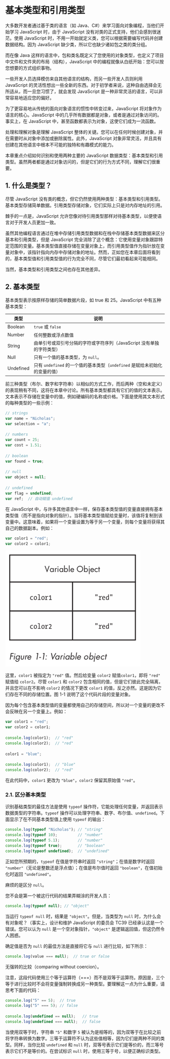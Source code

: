 # 基本类型和引用类型

大多数开发者通过基于类的语言（如 Java、C#）来学习面向对象编程，当他们开始学习 JavaScript 时，由于 JavaScript 没有对类的正式支持，他们会感到很迷茫。使用 JavaScript 时，不用一开始就定义类，您可以根据需要编写代码并创建数据结构。因为 JavaScript 缺少类，所以它也缺少诸如包之类的类分组。

而在像 Java 这样的语言中，包和类名既定义了您使用的对象类型，也定义了项目中文件和文件夹的布局（结构），JavaScript 中的编程就像从白纸开始：您可以按您想要的方式组织事物。

一些开发人员选择模仿来自其他语言的结构，而另一些开发人员则利用 JavaScript 的灵活性想出一些全新的东西。对于初学者来说，这种自由选择会无所适从，而一旦您习惯了，就会发现 JavaScript 是一种非常灵活的语言，可以非常容易地适应您的偏好。

为了更容易地从传统的面向对象语言的惯性中转变过来，JavaScript 将对象作为语言的核心。JavaScript 中的几乎所有数据都是对象，或者是通过对象访问的。事实上，在 JavaScript 中，甚至函数都表示为对象，这使它们成为一流函数。

处理和理解对象是理解 JavaScript 整体的关键。您可以在任何时候创建对象，并在需要时从对象中添加或删除属性。此外，JavaScript 对象非常灵活，并且具有创建在其他语言中根本不可能的独特和有趣模式的能力。

本章重点介绍如何识别和使用两种主要的 JavaScript 数据类型：基本类型和引用类型。虽然两者都是通过对象访问的，但是它们的行为方式不同，理解它们很重要。

## 1. 什么是类型？

尽管 JavaScript 没有类的概念，但它仍然使用两种类型：基本类型和引用类型。基本类型存储简单数据。引用类型存储对象，它们实际上只是对内存地址的引用。

棘手的一点是，JavaScript 允许您像对待引用类型那样对待基本类型，以便使语言对于开发人员更加一致。

虽然其他编程语言通过在堆中存储引用类型数据和在栈中存储基本类型数据来区分基本和引用类型，但是 JavaScript 完全消除了这个概念：它使用变量对象跟踪特定范围的变量。基本类型值直接存储在变量对象上，而引用类型值作为指针放在变量对象中，该指针指向内存中存储对象的地址。然而，正如您在本章后面将看到的，基本类型值和引用类型值的行为完全不同，尽管它们最初看起来可能相同。

当然，基本类型和引用类型之间也存在其他差异。

## 2. 基本类型

基本类型表示按原样存储的简单数据片段，如 true 和 25。JavaScript 中有五种基本类型：

| 类型 | 说明 |
|-|-|
| Boolean | `true` 或 `false` |
| Number | 任何整数或浮点数值 |
| String | 由单引号或双引号分隔的字符或字符序列（JavaScript 没有单独的字符类型） |
| Null | 只有一个值的基本类型，为 `null`。 |
| Undefined | 只有 `undefined` 的一个值的基本类型（`undefined` 是赋给未初始化的变量的值） |

前三种类型（布尔、数字和字符串）以相似的方式工作，而后两种（空和未定义）的表现稍有不同，这将在本章中讨论。所有基本类型都具有它们的值的文本表示。文本表示不存储在变量中的值，例如硬编码的名称或价格。下面是使用其文本形式的每种类型的一些示例：

```javascript
// strings
var name = "Nicholas";
var selection = "a";

// numbers
var count = 25;
var cost = 1.51;

// boolean
var found = true;

// null
var object = null;

// undefined
var flag = undefined;
var ref;  // 自动赋值 undefined
```

在 JavaScript 中，与许多其他语言中一样，保存基本类型值的变量直接拥有基本类型值（而不是指向对象的指针）。当将基本类型值赋给变量时，该值将复制到该变量中。这意味着，如果将一个变量设置为等于另一个变量，则每个变量将获得其自己的数据副本。例如：

```javascript
var color1 = "red";
var color2 = color1;
```

![./images/1-1.png](./images/1-1.png)

这里，`color1` 被指定为 `"red"` 值。然后给变量 `color2` 赋值`color1`，即将 `"red"` 赋值给 `color2`。尽管 `color1` 和 `color2` 包含相同的值，但是它们彼此完全隔离，并且您可以在不影响 `color2` 的情况下更改 `color1` 的值，反之亦然。这是因为它们存在不同的存储位置。图 1-1 说明了这个代码片段的变量对象。

因为每个包含基本类型值的变量都使用自己的存储空间，所以对一个变量的更改不会反映在另一个变量上。例如：

```javascript
var color1 = "red";
var color2 = color1;

console.log(color1);  // "red"
console.log(color2);  // "red"

color1 = "blue";

console.log(color1);  // "blue"
console.log(color2);  // "red"
```

在此代码中，`color1` 更改为 `"blue"`，`color2` 保留其原始值 `"red"`。

### 2.1. 区分基本类型

识别基础类型的最佳方法是使用 `typeof` 操作符，它能处理任何变量，并返回表示数据类型的字符串。`typeof` 操作可以处理字符串、数字、布尔值、`undefined`。下面显示了在不同基本类型值上使用 `typeof` 的输出：

```javascript
console.log(typeof "Nicholas"); // "string"
console.log(typeof 10);         // "number"
console.log(typeof 5.1);        // "number"
console.log(typeof true);       // "boolean"
console.log(typeof undefined);  // "undefined"
```

正如您所预期的，`typeof` 在值是字符串时返回 `"string"`；在值是数字时返回 `"number"`（无论是整数还是浮点值）；在值是布尔值时返回 `"boolean"`，在值初始化时返回 `"undefined"`。

麻烦的是区分 `null`。

您不会是第一个被这行代码的结果弄糊涂的开发人员：

```javascript
console.log(typeof null); // "object"
```

当运行 `typeof null` 时，结果是 `"object"`。但是，当类型为 `null` 时，为什么会有对象呢？（事实上，设计和维护 JavaScript 的委员会 TC39 已经承认这是一个错误。您可以认为 `null` 是一个空对象指针，`"object"` 是逻辑返回值，但这仍然令人困惑。

确定值是否为 `null` 的最佳方法是直接将它与 `null` 进行比较，如下所示：

```javascript
console.log(value === null);  // true or false
```

无强转的比较（comparing without coercion）。

注意，这段代码使用三个等于运算符（===）而不是双等于运算符。原因是，三个等于进行比较时不会将变量强制转换成另一种类型。要理解这一点为什么重要，请思考下面的代码：

```javascript
console.log("5" == 5);  // true
console.log("5" === 5); // false

console.log(undefined == null);   // true
console.log(undefined === null);  // false
```

当使用双等于时，字符串 `"5"` 和数字 `5` 被认为是相等的，因为双等于在比较之前将字符串转换为数字。三等于运算符不认为这些值相等，因为它们是两种不同的类型。同样，当你比较 `undefined` 和 `null`  时，双等号表示它们是等价的，而三等号表示它们不是等价的。在尝试标识 `null` 时，使用三等于号，以便正确标识类型。